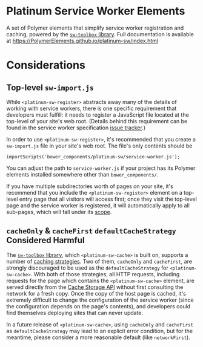 # Platinum Service Worker Elements
A set of Polymer elements that simplify service worker registration and caching, powered by the
[`sw-toolbox` library](https://github.com/googlechrome/sw-toolbox).
Full documentation is available at https://PolymerElements.github.io/platinum-sw/index.html

# Considerations

## Top-level `sw-import.js`
While `<platinum-sw-register>` abstracts away many of the details of working with service workers,
there is one specific requirement that developers must fulfill: it needs to register a JavaScript file
located at the top-level of your site's web root. (Details behind this requirement can be found in
the service worker specification [issue tracker](https://github.com/slightlyoff/ServiceWorker/issues/468#issuecomment-60276779).)

In order to use `<platinum-sw-register>`, it's recommended that you create a `sw-import.js` file in
your site's web root. The file's only contents should be

    importScripts('bower_components/platinum-sw/service-worker.js');

You can adjust the path to `service-worker.js` if your project has its Polymer elements
installed somewhere other than `bower_components/`.

If you have multiple subdirectories worth of pages on your site, it's recommend that you include the
`<platinum-sw-register>` element on a top-level entry page that all visitors will access first; once
they visit the top-level page and the service worker is registered, it will automatically apply to
all sub-pages, which will fall under its
[scope](https://slightlyoff.github.io/ServiceWorker/spec/service_worker/index.html#service-worker-registration-scope).

## `cacheOnly` & `cacheFirst` `defaultCacheStrategy` Considered Harmful
The [`sw-toolbox` library](https://github.com/googlechrome/sw-toolbox),
which `<platinum-sw-cache>` is built on, supports a number of
[caching strategies](https://github.com/googlechrome/sw-toolbox#built-in-handlers).
Two of them, `cacheOnly` and `cacheFirst`, are strongly discouraged to be used as the `defaultCacheStrategy`
for `<platinum-sw-cache>`. With both of those strategies, all HTTP requests, including requests for
the page which contains the `<platinum-sw-cache>` element, are served directly from the [Cache Storage
API](https://slightlyoff.github.io/ServiceWorker/spec/service_worker/index.html#cache-objects) without
first consulting the network for a fresh copy. Once the copy of the host page is cached,
it's extremely difficult to change the configuration of the service worker (since the configuration
depends on the page's contents), and developers could find themselves deploying sites that can never
update.

In a future release of `<platinum-sw-cache>`, using `cacheOnly` and `cacheFirst` as `defaultCacheStrategy`
may lead to an explicit error condition, but for the meantime, please consider a more reasonable default
(like `networkFirst`).
